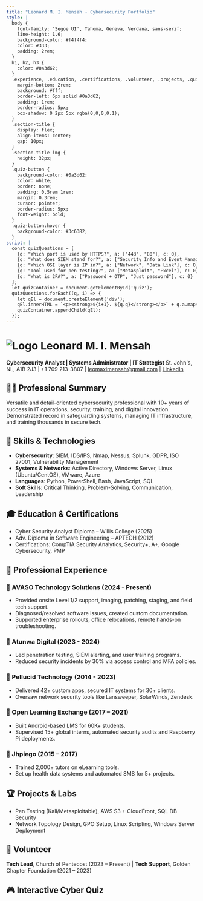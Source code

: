 ```yaml
---
title: "Leonard M. I. Mensah - Cybersecurity Portfolio"
style: |
  body {
    font-family: 'Segoe UI', Tahoma, Geneva, Verdana, sans-serif;
    line-height: 1.6;
    background-color: #f4f4f4;
    color: #333;
    padding: 2rem;
  }
  h1, h2, h3 {
    color: #0a3d62;
  }
  .experience, .education, .certifications, .volunteer, .projects, .quiz {
    margin-bottom: 2rem;
    background: #fff;
    border-left: 6px solid #0a3d62;
    padding: 1rem;
    border-radius: 5px;
    box-shadow: 0 2px 5px rgba(0,0,0,0.1);
  }
  .section-title {
    display: flex;
    align-items: center;
    gap: 10px;
  }
  .section-title img {
    height: 32px;
  }
  .quiz-button {
    background-color: #0a3d62;
    color: white;
    border: none;
    padding: 0.5rem 1rem;
    margin: 0.3rem;
    cursor: pointer;
    border-radius: 5px;
    font-weight: bold;
  }
  .quiz-button:hover {
    background-color: #3c6382;
  }
script: |
  const quizQuestions = [
    {q: "Which port is used by HTTPS?", a: ["443", "80"], c: 0},
    {q: "What does SIEM stand for?", a: ["Security Info and Event Management", "Simple Internet Event Monitoring"], c: 0},
    {q: "Which OSI layer is IP in?", a: ["Network", "Data Link"], c: 0},
    {q: "Tool used for pen testing?", a: ["Metasploit", "Excel"], c: 0},
    {q: "What is 2FA?", a: ["Password + OTP", "Just password"], c: 0}
  ];
  let quizContainer = document.getElementById('quiz');
  quizQuestions.forEach((q, i) => {
    let qEl = document.createElement('div');
    qEl.innerHTML = `<p><strong>${i+1}. ${q.q}</strong></p>` + q.a.map((a, j) => `<button class='quiz-button' onclick='alert("${j === q.c ? 'Correct ✔' : 'Incorrect ✘'}")'>${a}</button>`).join('');
    quizContainer.appendChild(qEl);
  });
---
```


# ![Logo](https://img.icons8.com/ios-filled/50/000000/hacker.png) Leonard M. I. Mensah

**Cybersecurity Analyst | Systems Administrator | IT Strategist**
St. John's, NL, A1B 2J3 | +1 709 213-3807 | leomaximensah@gmail.com | [LinkedIn](https://linkedin.com/leonardmensah)

## 👨‍💻 Professional Summary
Versatile and detail-oriented cybersecurity professional with 10+ years of success in IT operations, security, training, and digital innovation. Demonstrated record in safeguarding systems, managing IT infrastructure, and training thousands in secure tech.

## 🧠 Skills & Technologies
- **Cybersecurity**: SIEM, IDS/IPS, Nmap, Nessus, Splunk, GDPR, ISO 27001, Vulnerability Management
- **Systems & Networks**: Active Directory, Windows Server, Linux (Ubuntu/CentOS), VMware, Azure
- **Languages**: Python, PowerShell, Bash, JavaScript, SQL
- **Soft Skills**: Critical Thinking, Problem-Solving, Communication, Leadership

## 🎓 Education & Certifications
- Cyber Security Analyst Diploma – Willis College (2025)
- Adv. Diploma in Software Engineering – APTECH (2012)
- Certifications: CompTIA Security Analytics, Security+, A+, Google Cybersecurity, PMP

## 💼 Professional Experience
### 🔹 AVASO Technology Solutions (2024 - Present)
- Provided onsite Level 1/2 support, imaging, patching, staging, and field tech support.
- Diagnosed/resolved software issues, created custom documentation.
- Supported enterprise rollouts, office relocations, remote hands-on troubleshooting.

### 🔹 Atunwa Digital (2023 - 2024)
- Led penetration testing, SIEM alerting, and user training programs.
- Reduced security incidents by 30% via access control and MFA policies.

### 🔹 Pellucid Technology (2014 - 2023)
- Delivered 42+ custom apps, secured IT systems for 30+ clients.
- Oversaw network security tools like Lansweeper, SolarWinds, Zendesk.

### 🔹 Open Learning Exchange (2017 – 2021)
- Built Android-based LMS for 60K+ students.
- Supervised 15+ global interns, automated security audits and Raspberry Pi deployments.

### 🔹 Jhpiego (2015 – 2017)
- Trained 2,000+ tutors on eLearning tools.
- Set up health data systems and automated SMS for 5+ projects.

## 🏆 Projects & Labs
- Pen Testing (Kali/Metasploitable), AWS S3 + CloudFront, SQL DB Security
- Network Topology Design, GPO Setup, Linux Scripting, Windows Server Deployment

## 🙌 Volunteer
**Tech Lead**, Church of Pentecost (2023 – Present) | **Tech Support**, Golden Chapter Foundation (2021 – 2023)

## 🎮 Interactive Cyber Quiz
<div id="quiz"></div>
